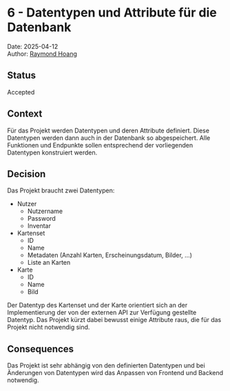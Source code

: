 # 6 - Datentypen und Attribute für die Datenbank

Date: 2025-04-12  
Author: [Raymond Hoang](mailto:grey@greydon.de)

## Status

Accepted

## Context

Für das Projekt werden Datentypen und deren Attribute definiert. Diese Datentypen werden dann auch in der Datenbank so abgespeichert. Alle Funktionen und Endpunkte sollen entsprechend der vorliegenden Datentypen konstruiert werden.

## Decision

Das Projekt braucht zwei Datentypen:

- Nutzer
  - Nutzername
  - Password
  - Inventar
- Kartenset
  - ID
  - Name
  - Metadaten (Anzahl Karten, Erscheinungsdatum, Bilder, ...)
  - Liste an Karten
- Karte
  - ID
  - Name
  - Bild

Der Datentyp des Kartenset und der Karte orientiert sich an der Implementierung der von der externen API zur Verfügung gestellte Datentyp. Das Projekt kürzt dabei bewusst einige Attribute raus, die für das Projekt nicht notwendig sind.

## Consequences

Das Projekt ist sehr abhängig von den definierten Datentypen und bei Änderungen von Datentypen wird das Anpassen von Frontend und Backend notwendig.
